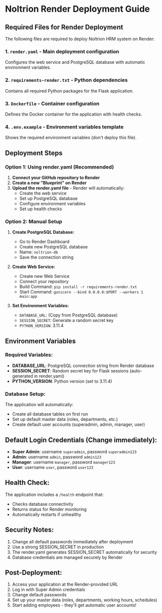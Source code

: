 # Noltrion Render Deployment Guide

## Required Files for Render Deployment

The following files are required to deploy Noltrion HRM system on Render:

### 1. `render.yaml` - Main deployment configuration
Configures the web service and PostgreSQL database with automatic environment variables.

### 2. `requirements-render.txt` - Python dependencies
Contains all required Python packages for the Flask application.

### 3. `Dockerfile` - Container configuration
Defines the Docker container for the application with health checks.

### 4. `.env.example` - Environment variables template
Shows the required environment variables (don't deploy this file).

## Deployment Steps

### Option 1: Using render.yaml (Recommended)

1. **Connect your GitHub repository to Render**
2. **Create a new "Blueprint" on Render**
3. **Upload the render.yaml file** - Render will automatically:
   - Create the web service
   - Set up PostgreSQL database
   - Configure environment variables
   - Set up health checks

### Option 2: Manual Setup

1. **Create PostgreSQL Database:**
   - Go to Render Dashboard
   - Create new PostgreSQL database
   - Name: `noltrion-db`
   - Save the connection string

2. **Create Web Service:**
   - Create new Web Service
   - Connect your repository
   - Build Command: `pip install -r requirements-render.txt`
   - Start Command: `gunicorn --bind 0.0.0.0:$PORT --workers 1 main:app`

3. **Set Environment Variables:**
   - `DATABASE_URL`: (Copy from PostgreSQL database)
   - `SESSION_SECRET`: Generate a random secret key
   - `PYTHON_VERSION`: 3.11.4

## Environment Variables

### Required Variables:
- **DATABASE_URL**: PostgreSQL connection string from Render database
- **SESSION_SECRET**: Random secret key for Flask sessions (auto-generated in render.yaml)
- **PYTHON_VERSION**: Python version (set to 3.11.4)

### Database Setup:
The application will automatically:
- Create all database tables on first run
- Set up default master data (roles, departments, etc.)
- Create default user accounts (superadmin, admin, manager, user)

## Default Login Credentials (Change immediately):
- **Super Admin**: username `superadmin`, password `superadmin123`
- **Admin**: username `admin`, password `admin123`
- **Manager**: username `manager`, password `manager123`
- **User**: username `user`, password `user123`

## Health Check:
The application includes a `/health` endpoint that:
- Checks database connectivity
- Returns status for Render monitoring
- Automatically restarts if unhealthy

## Security Notes:
1. Change all default passwords immediately after deployment
2. Use a strong SESSION_SECRET in production
3. The render.yaml generates SESSION_SECRET automatically for security
4. Database credentials are managed securely by Render

## Post-Deployment:
1. Access your application at the Render-provided URL
2. Log in with Super Admin credentials
3. Change default passwords
4. Set up your master data (roles, departments, working hours, schedules)
5. Start adding employees - they'll get automatic user accounts!